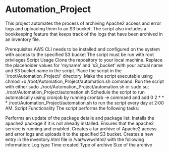 # Automation_Project
This project automates the process of archiving Apache2 access and error logs and uploading them to an S3 bucket. The script also includes a bookkeeping feature that keeps track of the logs that have been archived in an inventory file.


Prerequisites
AWS CLI needs to be installed and configured on the system with access to the specified S3 bucket
The script must be run with root privileges
Script Usage
Clone the repository to your local machine.
Replace the placeholder values for 'myname' and 's3_bucket' with your actual name and S3 bucket name in the script.
Place the script in the '/root/Automation_Project/' directory.
Make the script executable using chmod +x /root/Automation_Project/automation.sh command.
Run the script with either sudo ./root/Automation_Project/automation.sh or sudo su; ./root/Automation_Project/automation.sh
Schedule the script to run automatically using cronjob by running crontab -e command and add 0 2 * * * /root/Automation_Project/automation.sh to run the script every day at 2:00 AM.
Script Functionality
The script performs the following tasks:

Performs an update of the package details and package list.
Installs the apache2 package if it is not already installed.
Ensures that the apache2 service is running and enabled.
Creates a tar archive of Apache2 access and error logs and uploads it to the specified S3 bucket.
Creates a new entry in the inventory.html file in /var/www/html/ with the following information:
Log type
Time created
Type of archive
Size of the archive

